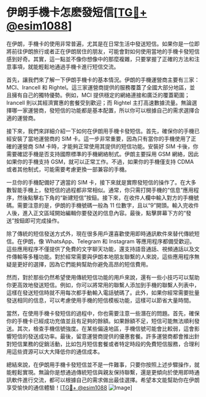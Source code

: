 # 伊朗手機卡怎麽發短信[[TG💪+ @esim1088](https://t.me/s/esim1088)]

在伊朗，手機卡的使用非常普遍，尤其是在日常生活中發送短信。如果你是一位即將前往伊朗旅行或者正在伊朗居住的朋友，可能會對如何使用當地的手機卡發短信感到好奇。其實，這一點並不像你想像中的那麼複雜，只要掌握了正確的方法和注意事項，就能輕鬆地通過手機卡進行短信交流。

首先，讓我們來了解一下伊朗手機卡的基本情況。伊朗的手機運營商主要有三家：MCI、Irancell 和 Rightel。這三家運營商提供的服務覆蓋了全國大部分地區，並且擁有自己的獨特優勢。例如，MCI 提供穩定的網絡連接和廣泛的覆蓋範圍；Irancell 則以其經濟實惠的套餐受到歡迎；而 Rightel 主打高速數據流量。無論選擇哪一家運營商，發短信的功能都是基本配置，所以你可以根據自己的需求選擇合適的運營商。

接下來，我們來詳細介紹一下如何在伊朗用手機卡發短信。首先，確保你的手機已經安裝了當地運營商的 SIM 卡。這一步非常重要，因為只有當你的手機使用了正確的運營商 SIM 卡時，才能夠正常使用其提供的短信功能。安裝好 SIM 卡後，你需要確認手機是否支持國際標準的手機網絡制式。伊朗主要採用 GSM 網絡，因此如果你的手機支持 GSM，就可以正常工作。不過，如果你的手機僅支持 CDMA 或者其他制式，可能需要考慮更換一部兼容的手機。

一旦你的手機配備好了適當的 SIM 卡，接下來就是實際發短信的操作了。在大多數智能手機上，發短信的過程都非常相似。通常，你只需打開手機的“信息”應用程序，然後點擊右下角的“新建短信”按鈕。接下來，在收件人欄中輸入對方的手機號碼。需要注意的是，伊朗的手機號碼一般為 11 位數字，且以“9”開頭。輸入完收件人後，進入正文區域開始編輯你要發送的信息內容。最後，點擊屏幕下方的“發送”按鈕即可完成操作。

除了傳統的短信發送方式外，現在很多用戶還喜歡使用即時通訊軟件來替代傳統短信。在伊朗，像 WhatsApp、Telegram 和 Instagram 等應用程序都備受歡迎。這些應用程序不僅提供了免費的文字聊天功能，還支持語音通話、視頻通話以及文件傳輸等多種功能。對於經常需要與伊朗本地朋友聯繫的人來說，這些應用程序無疑是更好的選擇，因為它們能夠幫助你避免高昂的短信費用。

然而，對於那些仍然希望使用傳統短信功能的用戶來說，還有一些小技巧可以幫助你更高效地發送短信。例如，你可以將常用的聯繫人添加到手機的聯繫人列表中，這樣在發送短信時就不用每次都手動輸入電話號碼了。此外，如果你經常需要批量發送相同的信息，可以考慮使用手機的短信模板功能，這樣可以節省大量時間。

當然，在使用手機卡發短信的過程中，你也需要注意一些潛在的問題。首先，確保你的手機卡已經成功充值並且有足夠的餘額。如果餘額不足，短信可能無法順利發送。其次，檢查手機信號強度。在某些偏遠地區，手機信號可能會比較弱，這會影響短信的發送成功率。最後，留意運營商提供的優惠套餐。許多運營商都會推出針對短信業務的促銷活動，比如包月短信套餐或者特定時段的免費短信服務，合理利用這些資源可以大大降低你的通信成本。

總結來說，在伊朗用手機卡發短信並不是一件難事，只要你按照上述步驟操作，就能輕鬆實現。無論你是想通過傳統短信與親友保持聯繫，還是更傾向於使用即時通訊軟件進行交流，都可以根據自己的需求做出最佳選擇。希望本文能幫助你在伊朗享受愉快的通信體驗！[[TG💪+ @esim1088](https://t.me/s/esim1088) ![Image](https://i.postimg.cc/4NQfJmqS/Snipaste-2025-05-13-00-14-12.png)]